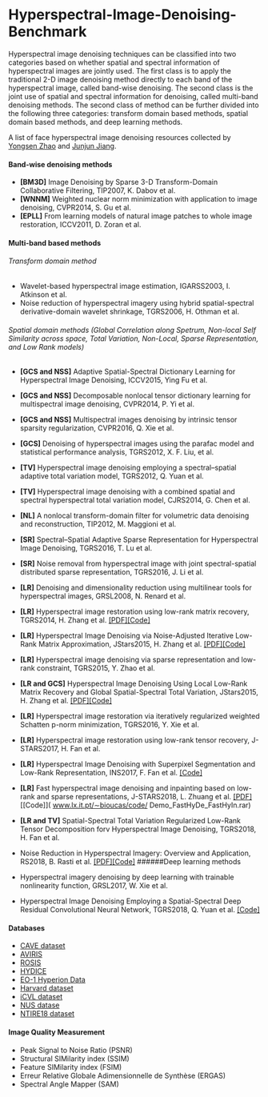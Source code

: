 # Hyperspectral-Image-Denoising-Benchmark

Hyperspectral image denoising techniques can be classified into two categories based on whether spatial and spectral information of hyperspectral images are jointly used. The first class is to apply the traditional 2-D image denoising method directly to each band of the hyperspectral image, called band-wise denoising. The second class is the joint use of spatial and spectral information for denoising, called multi-band denoising methods. The second class of method can be further divided into the following three categories: transform domain based methods, spatial domain based methods, and deep learning methods.

A list of face hyperspectral image denoising resources collected by [Yongsen Zhao]( https://github.com/seniusen) and [Junjun Jiang](http://homepage.hit.edu.cn/jiangjunjun).

#### Band-wise denoising methods
- **[BM3D]** Image Denoising by Sparse 3-D Transform-Domain Collaborative Filtering, TIP2007, K. Dabov et al.
- **[WNNM]** Weighted nuclear norm minimization with application to image denoising, CVPR2014, S. Gu et al.
- **[EPLL]** From learning models of natural image patches to whole image restoration, ICCV2011, D. Zoran et al.

#### Multi-band based methods

###### Transform domain method
- Wavelet-based hyperspectral image estimation, IGARSS2003, I. Atkinson et al.
- Noise reduction of hyperspectral imagery using hybrid spatial-spectral derivative-domain wavelet shrinkage, TGRS2006, H. Othman et al.

###### Spatial domain methods (Global Correlation along Spetrum, Non-local Self Similarity across space, Total Variation, Non-Local, Sparse Representation, and Low Rank models)
- **[GCS and NSS]** Adaptive Spatial-Spectral Dictionary Learning for Hyperspectral Image Denoising, ICCV2015, Ying Fu et al.

- **[GCS and NSS]** Decomposable nonlocal tensor dictionary learning for multispectral image denoising, CVPR2014, P. Yi et al.
- **[GCS and NSS]** Multispectral images denoising by intrinsic tensor sparsity regularization, CVPR2016, Q. Xie et al.
- **[GCS]** Denoising of hyperspectral images using the parafac model and statistical performance analysis, TGRS2012, X. F. Liu, et al.
- **[TV]** Hyperspectral image denoising employing a spectral–spatial adaptive total variation model, TGRS2012, Q. Yuan et al.
- **[TV]** Hyperspectral image denoising with a combined spatial and spectral hyperspectral total variation model, CJRS2014, G. Chen et al.
- **[NL]** A nonlocal transform-domain filter for volumetric data denoising and reconstruction, TIP2012, M. Maggioni et al.
- **[SR]** Spectral–Spatial Adaptive Sparse Representation for Hyperspectral Image Denoising, TGRS2016, T. Lu et al.
- **[SR]** Noise removal from hyperspectral image with joint spectral-spatial distributed sparse representation, TGRS2016, J. Li et al.
- **[LR]** Denoising and dimensionality reduction using multilinear tools for hyperspectral images, GRSL2008, N. Renard et al.
- **[LR]** Hyperspectral image restoration using low-rank matrix recovery, TGRS2014, H. Zhang et al. [[PDF]]( http://www.lmars.whu.edu.cn/prof_web/zhanghongyan/papers/Hyperspectral%20Image%20Restoration%20Using%20Low-Rank%20Matrix%20Recovery.pdf)[[Code]]( http://www.lmars.whu.edu.cn/prof_web/zhanghongyan/resource/LRMR_HSI%20restoration.zip)
- **[LR]** Hyperspectral Image Denoising via Noise-Adjusted Iterative Low-Rank Matrix Approximation, JStars2015, H. Zhang et al. [[PDF]]( http://www.lmars.whu.edu.cn/prof_web/zhanghongyan/papers/Hyperspectral%20Image%20Denoising%20via%20Noise-Adjusted%20Iterative%20Low-Rank%20Matrix%20Approximation.pdf)[[Code]]( http://www.lmars.whu.edu.cn/prof_web/zhanghongyan/resource/NAILRMA_HSI%20denoising.zip)
- **[LR]** Hyperspectral image denoising via sparse representation and low-rank constraint, TGRS2015, Y. Zhao et al.
- **[LR and GCS]** Hyperspectral Image Denoising Using Local Low-Rank Matrix Recovery and Global Spatial-Spectral Total Variation, JStars2015, H. Zhang et al. [[PDF]]( http://www.lmars.whu.edu.cn/prof_web/zhanghongyan/papers/Hyperspectral%20Image%20Denoising%20Using%20Local%20Low-Rank%20Matrix%20Recovery%20and%20Global%20Spatial-Spectral%20Total%20Variation.pdf)[[Code]]( http://www.lmars.whu.edu.cn/prof_web/zhanghongyan/resource/LLRGTV.rar)
- **[LR]** Hyperspectral image restoration via iteratively regularized weighted Schatten p-norm minimization, TGRS2016, Y. Xie et al.
- **[LR]** Hyperspectral image restoration using low-rank tensor recovery, J-STARS2017, H. Fan et al.
- **[LR]** Hyperspectral Image Denoising with Superpixel Segmentation and Low-Rank Representation, INS2017, F. Fan et al. [[Code]](http://www.escience.cn/system/file?fileId=19)
- **[LR]** Fast hyperspectral image denoising and inpainting based on low-rank and sparse representations, J-STARS2018, L. Zhuang et al. [[PDF]]( http://www.lx.it.pt/~bioucas/files/submitted_ieee_jstars_2017.pdf)[[Code]]( www.lx.it.pt/∼bioucas/code/ Demo_FastHyDe_FastHyIn.rar)
- **[LR and TV]** Spatial-Spectral Total Variation Regularized Low-Rank Tensor Decomposition forv Hyperspectral Image Denoising, TGRS2018, H. Fan et al.
- Noise Reduction in Hyperspectral Imagery: Overview and Application, RS2018, B. Rasti et al. [[PDF]]( https://www.mdpi.com/2072-4292/10/3/482/pdf)[[Code]]( http://openremotesensing.net/wp-content/uploads/2018/03/MatlabCodes.zip)
######Deep learning methods
- Hyperspectral imagery denoising by deep learning with trainable nonlinearity function, GRSL2017, W. Xie et al.
- Hyperspectral Image Denoising Employing a Spatial-Spectral Deep Residual Convolutional Neural Network, TGRS2018, Q. Yuan et al. [[Code]]( https://github.com/WHUQZhang/HSID-CNN)

#### Databases 
- [CAVE dataset](http://www.cs.columbia.edu/CAVE/databases/multispectral/)
- [AVIRIS](http://www.ehu.eus/ccwintco/index.php/Hyperspectral_Remote_Sensing_Scenes)
- [ROSIS](http://lesun.weebly.com/hyperspectral-data-set.html)
- [HYDICE](https://www.erdc.usace.army.mil/Media/Fact-Sheets/Fact-Sheet-Article-View/Article/610433/hypercube/)
- [EO-1 Hyperion Data](https://lta.cr.usgs.gov/ALI)
- [Harvard dataset](http://vision.seas.harvard.edu/hyperspec/explore.html)
- [iCVL dataset](http://icvl.cs.bgu.ac.il/hyperspectral/)
- [NUS datase](https://sites.google.com/site/hyperspectralcolorimaging/dataset/general-scenes)
- [NTIRE18 dataset](http://www.vision.ee.ethz.ch/ntire18/)

#### Image Quality Measurement 
- Peak Signal to Noise Ratio (PSNR)
- Structural SIMilarity index (SSIM)
- Feature SIMilarity index (FSIM)
- Erreur Relative Globale Adimensionnelle de Synthèse (ERGAS)
- Spectral Angle Mapper (SAM)
